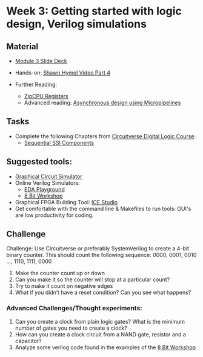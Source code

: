 # Week 3: Getting started with logic design, Verilog simulations

## Material
- [Module 3 Slide Deck](Slides/Hands_on_with_FPGA's_Module_3.pptx)
- Hands-on: [Shawn Hymel Video Part 4](https://www.digikey.com/en/maker/projects/introduction-to-fpga-part-4-clocks-and-procedural-assignments/356e12284daf48b5bd9b80af8a6ac5b8)

- Further Reading: 
  - [ZipCPU Registers](http://zipcpu.com/tutorial/lsn-02-regs.pdf)
  - Advanced reading: [Asynchronous design using Micropipelines](http://web.cse.msu.edu/~cse820/readings/sutherlandMicropipelinesTuring.pdf)

## Tasks
- Complete the following Chapters from [Circuitverse Digital Logic Course](https://learn.circuitverse.org/):
  - [Sequential SSI Components](https://learn.circuitverse.org/docs/seq-ssi/)

## Suggested tools:
- [Graphical Circuit Simulator](https://circuitverse.org/)
- Online Verilog Simulators:
  - [EDA Playground](https://www.edaplayground.com/)
  - [8 Bit Workshop](https://8bitworkshop.com/)
- Graphical FPGA Building Tool: [ICE Studio](https://github.com/fpgawars/icestudio)
- Get comfortable with the command line & Makefiles to run tools: GUI's are low productivity for coding.

## Challenge
Challenge: Use Circuitverse or preferably SystemVerilog to create a 4-bit binary counter. This should count the following sequence: 0000, 0001, 0010 …, 1110, 1111, 0000
1. Make the counter count up or down
2. Can you make it so the counter will stop at a particular count?
3. Try to make it count on negative edges
4. What if you didn’t have a reset condition? Can you see what happens?

### Advanced Challenges/Thought experiments:
1. Can you create a clock from plain logic gates? What is the minimum number of gates you need to create a clock? 
2. How can you create a clock circuit from a NAND gate, resistor and a capacitor?
3. Analyze some verilog code found in the examples of the [8 Bit Workshop](https://8bitworkshop.com/)
